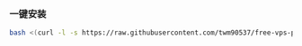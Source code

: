 ### 一键安装

```bash
bash <(curl -l -s https://raw.githubusercontent.com/twm90537/free-vps-py/refs/heads/main/test.sh)
```

